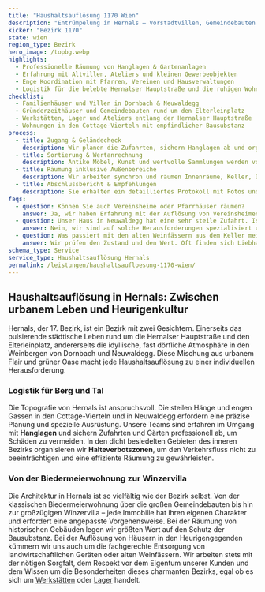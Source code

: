 ```yaml
---
title: "Haushaltsauflösung 1170 Wien"
description: "Entrümpelung in Hernals – Vorstadtvillen, Gemeindebauten und Gewerbeflächen zwischen Elterleinplatz und Dornbach."
kicker: "Bezirk 1170"
state: wien
region_type: Bezirk
hero_image: /topbg.webp
highlights:
  - Professionelle Räumung von Hanglagen & Gartenanlagen
  - Erfahrung mit Altvillen, Ateliers und kleinen Gewerbeobjekten
  - Enge Koordination mit Pfarren, Vereinen und Hausverwaltungen
  - Logistik für die belebte Hernalser Hauptstraße und die ruhigen Wohnviertel
checklist:
  - Familienhäuser und Villen in Dornbach & Neuwaldegg
  - Gründerzeithäuser und Gemeindebauten rund um den Elterleinplatz
  - Werkstätten, Lager und Ateliers entlang der Hernalser Hauptstraße
  - Wohnungen in den Cottage-Vierteln mit empfindlicher Bausubstanz
process:
  - title: Zugang & Geländecheck
    description: Wir planen die Zufahrten, sichern Hanglagen ab und organisieren bei Bedarf Containerstellplätze.
  - title: Sortierung & Wertanrechnung
    description: Antike Möbel, Kunst und wertvolle Sammlungen werden von unseren Experten bewertet und auf den Preis angerechnet.
  - title: Räumung inklusive Außenbereiche
    description: Wir arbeiten synchron und räumen Innenräume, Keller, Dachböden und Gärten in einem Zug.
  - title: Abschlussbericht & Empfehlungen
    description: Sie erhalten ein detailliertes Protokoll mit Fotos und auf Wunsch Empfehlungen für Maler, Bodenleger oder Makler.
faqs:
  - question: Können Sie auch Vereinsheime oder Pfarrhäuser räumen?
    answer: Ja, wir haben Erfahrung mit der Auflösung von Vereinsheimen und kirchlichen Einrichtungen und entsorgen Archive und spezielle Gegenstände fachgerecht.
  - question: Unser Haus in Neuwaldegg hat eine sehr steile Zufahrt. Ist das ein Problem?
    answer: Nein, wir sind auf solche Herausforderungen spezialisiert und setzen bei Bedarf spezielle Fahrzeuge und Sicherungstechniken ein.
  - question: Was passiert mit den alten Weinfässern aus dem Keller meines Großvaters?
    answer: Wir prüfen den Zustand und den Wert. Oft finden sich Liebhaber für solche Stücke, den Erlös rechnen wir Ihnen natürlich an.
schema_type: Service
service_type: Haushaltsauflösung Hernals
permalink: /leistungen/haushaltsaufloesung-1170-wien/
---
```


## Haushaltsauflösung in Hernals: Zwischen urbanem Leben und Heurigenkultur

Hernals, der 17. Bezirk, ist ein Bezirk mit zwei Gesichtern. Einerseits das pulsierende städtische Leben rund um die Hernalser Hauptstraße und den Elterleinplatz, andererseits die idyllische, fast dörfliche Atmosphäre in den Weinbergen von Dornbach und Neuwaldegg. Diese Mischung aus urbanem Flair und grüner Oase macht jede Haushaltsauflösung zu einer individuellen Herausforderung.

### Logistik für Berg und Tal

Die Topografie von Hernals ist anspruchsvoll. Die steilen Hänge und engen Gassen in den Cottage-Vierteln und in Neuwaldegg erfordern eine präzise Planung und spezielle Ausrüstung. Unsere Teams sind erfahren im Umgang mit **Hanglagen** und sichern Zufahrten und Gärten professionell ab, um Schäden zu vermeiden. In den dicht besiedelten Gebieten des inneren Bezirks organisieren wir **Halteverbotszonen**, um den Verkehrsfluss nicht zu beeinträchtigen und eine effiziente Räumung zu gewährleisten.

### Von der Biedermeierwohnung zur Winzervilla

Die Architektur in Hernals ist so vielfältig wie der Bezirk selbst. Von der klassischen Biedermeierwohnung über die großen Gemeindebauten bis hin zur großzügigen Winzervilla – jede Immobilie hat ihren eigenen Charakter und erfordert eine angepasste Vorgehensweise. Bei der Räumung von historischen Gebäuden legen wir größten Wert auf den Schutz der Bausubstanz. Bei der Auflösung von Häusern in den Heurigengegenden kümmern wir uns auch um die fachgerechte Entsorgung von landwirtschaftlichen Geräten oder alten Weinfässern. Wir arbeiten stets mit der nötigen Sorgfalt, dem Respekt vor dem Eigentum unserer Kunden und dem Wissen um die Besonderheiten dieses charmanten Bezirks, egal ob es sich um [Werkstätten](/leistungen/firmenaufloesung/) oder [Lager](/leistungen/kellerraeumung/) handelt.
